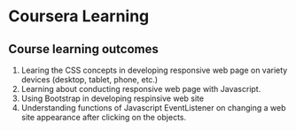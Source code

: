 # Coursera Learning

## Course learning outcomes

  1. Learing the CSS concepts in developing responsive web page on variety devices (desktop, tablet, phone, etc.)
  2. Learning about conducting responsive web page with Javascript.
  3. Using Bootstrap in developing respinsive web site
  4. Understanding functions of Javascript EventListener on changing a web site appearance after clicking on the objects.
